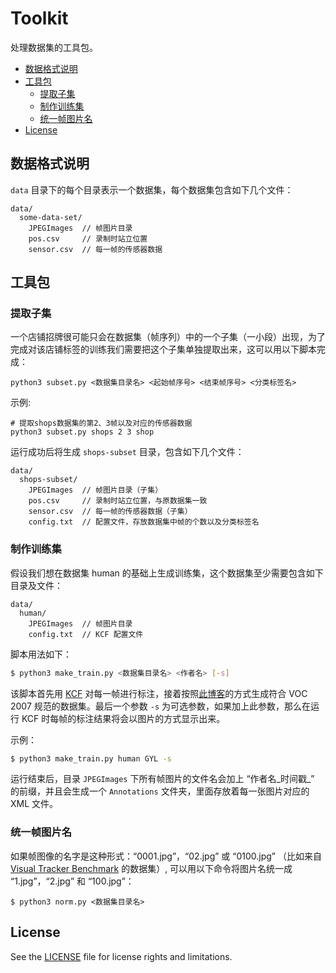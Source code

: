 [VTB]: http://cvlab.hanyang.ac.kr/tracker_benchmark/datasets.html
[KCF]: https://github.com/GetYourLocation/KCFcpp
[blog_make_train]: http://blog.csdn.net/sinat_30071459/article/details/50723212

# Toolkit

处理数据集的工具包。

<!-- MarkdownTOC -->

- [数据格式说明](#数据格式说明)
- [工具包](#工具包)
    - [提取子集](#提取子集)
    - [制作训练集](#制作训练集)
    - [统一帧图片名](#统一帧图片名)
- [License](#license)

<!-- /MarkdownTOC -->

<a name="数据格式说明"></a>
## 数据格式说明

`data` 目录下的每个目录表示一个数据集，每个数据集包含如下几个文件：

```
data/
  some-data-set/
    JPEGImages  // 帧图片目录
    pos.csv     // 录制时站立位置
    sensor.csv  // 每一帧的传感器数据
```

<a name="工具包"></a>
## 工具包

<a name="提取子集"></a>
### 提取子集

一个店铺招牌很可能只会在数据集（帧序列）中的一个子集（一小段）出现，为了完成对该店铺标签的训练我们需要把这个子集单独提取出来，这可以用以下脚本完成：

```
python3 subset.py <数据集目录名> <起始帧序号> <结束帧序号> <分类标签名>
```

示例:

```
# 提取shops数据集的第2、3帧以及对应的传感器数据
python3 subset.py shops 2 3 shop
```

运行成功后将生成 `shops-subset` 目录，包含如下几个文件：

```
data/
  shops-subset/
    JPEGImages  // 帧图片目录（子集）
    pos.csv     // 录制时站立位置，与原数据集一致
    sensor.csv  // 每一帧的传感器数据（子集）
    config.txt  // 配置文件，存放数据集中帧的个数以及分类标签名
```

<a name="制作训练集"></a>
### 制作训练集

假设我们想在数据集 human 的基础上生成训练集，这个数据集至少需要包含如下目录及文件：

```
data/
  human/
    JPEGImages  // 帧图片目录
    config.txt  // KCF 配置文件
```

脚本用法如下：

```bash
$ python3 make_train.py <数据集目录名> <作者名> [-s]
```

该脚本首先用 [KCF][KCF] 对每一帧进行标注，接着按照[此博客][blog_make_train]的方式生成符合 VOC 2007 规范的数据集。最后一个参数 `-s` 为可选参数，如果加上此参数，那么在运行 KCF 时每帧的标注结果将会以图片的方式显示出来。

示例：

```bash
$ python3 make_train.py human GYL -s
```

运行结束后，目录 `JPEGImages` 下所有帧图片的文件名会加上 “作者名_时间戳_” 的前缀，并且会生成一个 `Annotations` 文件夹，里面存放着每一张图片对应的 XML 文件。

<a name="统一帧图片名"></a>
### 统一帧图片名

如果帧图像的名字是这种形式：“0001.jpg”，“02.jpg” 或 “0100.jpg” （比如来自 [Visual Tracker Benchmark][VTB] 的数据集）, 可以用以下命令将图片名统一成 “1.jpg”，“2.jpg” 和 “100.jpg”：

```
$ python3 norm.py <数据集目录名>
```

<a name="license"></a>
## License

See the [LICENSE](./LICENSE) file for license rights and limitations.
